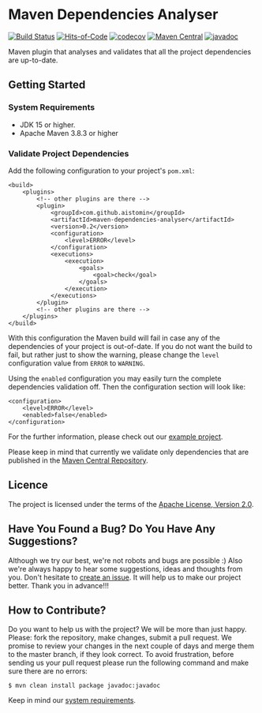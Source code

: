 # Maven Dependencies Analyser

[![Build Status](https://api.travis-ci.com/aistomin/maven-dependencies-analyser.svg?branch=master)](https://app.travis-ci.com/github/aistomin/maven-dependencies-analyser)
[![Hits-of-Code](https://hitsofcode.com/github/aistomin/maven-dependencies-analyser)](https://hitsofcode.com/view/github/aistomin/maven-dependencies-analyser)
[![codecov](https://codecov.io/gh/aistomin/maven-dependencies-analyser/branch/master/graph/badge.svg)](https://codecov.io/gh/aistomin/maven-dependencies-analyser)
[![Maven Central](https://maven-badges.herokuapp.com/maven-central/com.github.aistomin/maven-dependencies-analyser/badge.svg)](https://maven-badges.herokuapp.com/maven-central/com.github.aistomin/maven-dependencies-analyser)
[![javadoc](https://javadoc.io/badge2/com.github.aistomin/maven-dependencies-analyser/javadoc.svg)](https://javadoc.io/doc/com.github.aistomin/maven-dependencies-analyser)

Maven plugin that analyses and validates that all the project dependencies are
 up-to-date.

## Getting Started

### System Requirements

 - JDK 15 or higher.
 - Apache Maven 3.8.3 or higher
 
### Validate Project Dependencies

Add the following configuration to your project's `pom.xml`:

```maven
<build>
    <plugins>
        <!-- other plugins are there -->
        <plugin>
            <groupId>com.github.aistomin</groupId>
            <artifactId>maven-dependencies-analyser</artifactId>
            <version>0.2</version>
            <configuration>
                <level>ERROR</level>
            </configuration>
            <executions>
                <execution>
                    <goals>
                        <goal>check</goal>
                    </goals>
                </execution>
            </executions>
        </plugin>
        <!-- other plugins are there -->
    </plugins>
</build>
```

With this configuration the Maven build will fail in case any of the 
dependencies of your project is out-of-date. If you do not want the build to
 fail, but rather just to show the warning, please change the ```level``` 
 configuration value from ```ERROR``` to ```WARNING```.

Using the ```enabled``` configuration you may easily turn the complete 
dependencies validation off. Then the configuration section will look like:
```
<configuration>
    <level>ERROR</level>
    <enabled>false</enabled>
</configuration>
```
  
For the further information, please check out our 
[example project](https://github.com/aistomin/maven-dependencies-analyser-examples).

Please keep in mind that currently we validate only dependencies that are 
published in the [Maven Central Repository](https://search.maven.org/).
  
## Licence

The project is licensed under the terms of the 
[Apache License, Version 2.0](http://www.apache.org/licenses/LICENSE-2.0.html).

## Have You Found a Bug? Do You Have Any Suggestions?

Although we try our best, we're not robots and bugs are possible :) Also we're
always happy to hear some suggestions, ideas and thoughts from you. Don't
 hesitate to [create an issue](https://github.com/aistomin/maven-dependencies-analyser/issues/new). 
It will help us to make our project better. Thank you in advance!!!

## How to Contribute?

Do you want to help us with the project? We will be more than just happy. 
Please: fork the repository, make changes, submit a pull request. We promise
to review your changes in the next couple of days and merge them to the master
branch, if they look correct. To avoid frustration, before sending us your pull
request please run the following command and make sure there are no errors:

```
$ mvn clean install package javadoc:javadoc
```

Keep in mind our [system requirements](#system-requirements).
